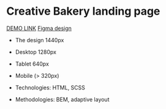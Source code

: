 # Creative Bakery landing page
[DEMO LINK](https://oksana-logos-frontend.github.io/layout_creativeBakery/)
[Figma design](https://www.figma.com/file/dY3izAm0Vspsmra4lQWQIP/Bakerlab-FE-students?node-id=0%3A1) 

- The design 1440px
- Desktop 1280px
- Tablet 640px
- Mobile (> 320px)

- Technologies: HTML, SCSS
- Methodologies: BEM, adaptive layout
